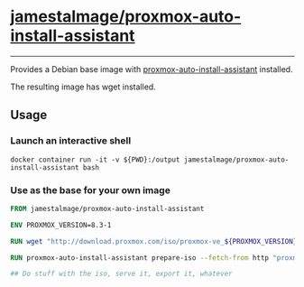 # [jamestalmage/proxmox-auto-install-assistant](https://github.com/jamestalmage/proxmox-auto-install-assistant-container) 
--------------------------------------------

Provides a Debian base image with [proxmox-auto-install-assistant](https://pve.proxmox.com/wiki/Automated_Installation#Assistant_Tool) installed.

The resulting image has wget installed.

## Usage

### Launch an interactive shell

```shell
docker container run -it -v ${PWD}:/output jamestalmage/proxmox-auto-install-assistant bash
```

### Use as the base for your own image

```dockerfile
FROM jamestalmage/proxmox-auto-install-assistant

ENV PROXMOX_VERSION=8.3-1

RUN wget "http://download.proxmox.com/iso/proxmox-ve_${PROXMOX_VERSION}.iso"

RUN proxmox-auto-install-assistant prepare-iso --fetch-from http "proxmox-ve_${PROXMOX_VERSION}.iso" --url http://example.org/answerfile/proxmox

## Do stuff with the iso, serve it, export it, whatever
```